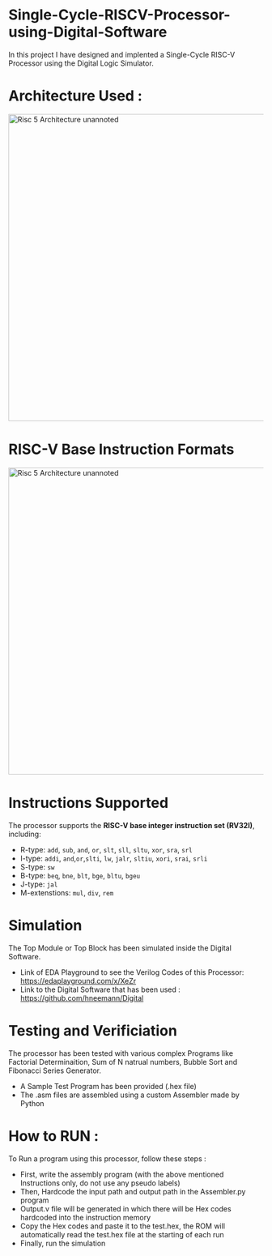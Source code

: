 # Single-Cycle-RISCV-Processor-using-Digital-Software
In this project I have designed and implented a Single-Cycle RISC-V Processor using the Digital Logic Simulator.
# Architecture Used :
<img width="606" alt="Risc 5 Architecture unannoted" src="https://github.com/user-attachments/assets/5759f1d1-4b0b-46fd-95f2-586a722ba84f" />

# RISC-V Base Instruction Formats 
<img width="606" alt="Risc 5 Architecture unannoted" src="https://github.com/user-attachments/assets/3016bb93-3bf9-4e93-b371-1e19e48669f2" />

# Instructions Supported
 The processor supports the **RISC-V base integer instruction set (RV32I)**, including:  
 - R-type: `add`, `sub`, `and`, `or`, `slt`, `sll`, `sltu`, `xor`, `sra`, `srl`
 - I-type: `addi`, `and`,`or`,`slti`, `lw`, `jalr`, `sltiu`, `xori`, `srai`, `srli`
 - S-type: `sw`  
 - B-type: `beq`, `bne`, `blt`, `bge`, `bltu`, `bgeu`  
 - J-type: `jal`
 - M-extenstions: `mul`, `div`, `rem`

# Simulation 
 The Top Module or Top Block has been simulated inside the Digital Software.
 - Link of EDA Playground to see the Verilog Codes of this Processor: https://edaplayground.com/x/XeZr
 - Link to the Digital Software that has been used : https://github.com/hneemann/Digital

# Testing and Verificiation 
 The processor has been tested with various complex Programs like Factorial Determinaition, Sum of N natrual numbers, Bubble Sort and Fibonacci Series Generator.
 - A Sample Test Program has been provided (.hex file)
 - The .asm files are assembled using a custom Assembler made by Python
# How to RUN :
To Run a program using this processor, follow these steps : 
 - First, write the assembly program (with the above mentioned Instructions only, do not use any pseudo labels)
 - Then, Hardcode the input path and output path in the Assembler.py program
 - Output.v file will be generated in which there will be Hex codes hardcoded into the instruction memory
 - Copy the Hex codes and paste it to the test.hex, the ROM will automatically read the test.hex file at the starting of each run
 - Finally, run the simulation

